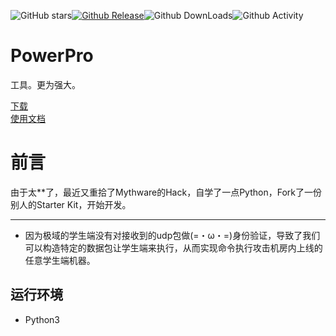 ![GitHub stars](https://img.shields.io/github/stars/LightDesignStudio/PowerPro?color=9cf&style=flat-square)[![Github Release](https://img.shields.io/github/v/release/LightDesignStudio/PowerPro?color=091384&label=%E7%89%88%E6%9C%AC&style=flat-square)](https://github.com/LightDesignStudio/PowerPro/releases)![Github DownLoads](https://img.shields.io/github/downloads/LightDesignStudio/PowerPro/total?color=brightgreen&style=flat-square)![Github Activity](https://img.shields.io/github/commit-activity/y/LightDesignStudio/PowerPro?style=flat-square)
# PowerPro
工具。更为强大。

[下载](download.md)   
[使用文档](manual.md)


# 前言
由于太**了，最近又重拾了Mythware的Hack，自学了一点Python，Fork了一份别人的Starter Kit，开始开发。

-------------------------

+ 因为极域的学生端没有对接收到的udp包做(=・ω・=)身份验证，导致了我们可以构造特定的数据包让学生端来执行，从而实现命令执行攻击机房内上线的任意学生端机器。
## 运行环境
+ Python3
